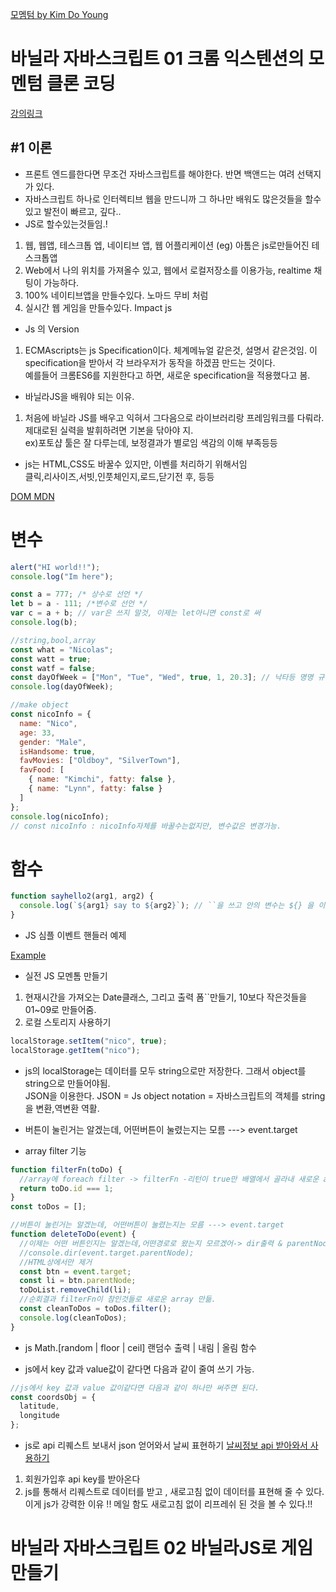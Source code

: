[모멤텀 by Kim Do Young](https://dosimpact.github.io/VanilaJS/js4/index.html)

# 바닐라 자바스크립트 01 크롬 익스텐션의 모멘텀 클론 코딩

[강의링크](https://academy.nomadcoders.co/courses/435558/lectures/6689819)

## #1 이론

- 프론트 엔드를한다면 무조건 자바스크립트를 해야한다. 반면 백앤드는 여려 선택지가 있다.
- 자바스크립트 하나로 인터렉티브 웹을 만드니까 그 하나만 배워도 많은것들을 할수있고 발전이 빠르고, 깊다..
- JS로 할수있는것들임.!

1. 웹, 웹앱, 테스크톱 엡, 네이티브 앱, 웹 어플리케이션 (eg) 아톰은 js로만들어진 테스크톱앱
2. Web에서 나의 위치를 가져올수 있고, 웹에서 로컬저장소를 이용가능, realtime 채팅이 가능하다.
3. 100% 네이티브앱을 만들수있다. 노마드 무비 처럼
4. 실시간 웹 게임을 만들수있다. Impact js

- Js 의 Version

1. ECMAscripts는 js Specification이다. 체계메뉴얼 같은것, 설명서 같은것임. 이 specification을 받아서 각 브라우저가 동작을 하겠끔 만드는 것이다.  
   예를들어 크롬ES6를 지원한다고 하면, 새로운 specification을 적용했다고 봄.

- 바닐라JS을 배워야 되는 이유.

1. 처음에 바닐라 JS를 배우고 익혀서 그다음으로 라이브러리랑 프레임워크를 다뤄라. 제대로된 실력을 발휘하려면 기본을 닦아야 지.  
   ex)포토샵 툴은 잘 다루는데, 보정결과가 별로임 색감의 이해 부족등등

- js는 HTML,CSS도 바꿀수 있지만, 이벤를 처리하기 위해서임  
  클릭,리사이즈,서빗,인풋체인지,로드,닫기전 후, 등등

[DOM MDN](https://developer.mozilla.org/en-US/docs/Web/Events)

# 변수

```js
alert("HI world!!");
console.log("Im here");
```

```js
const a = 777; /* 상수로 선언 */
let b = a - 111; /*변수로 선언 */
var c = a + b; // var은 쓰지 말것, 이제는 let아니면 const로 써
console.log(b);
```

```js
//string,bool,array
const what = "Nicolas";
const watt = true;
const watf = false;
const dayOfWeek = ["Mon", "Tue", "Wed", true, 1, 20.3]; // 낙타등 명명 규칙 - 띄어쓰기 대신에 대문자를 써준다.
console.log(dayOfWeek);
```

```js
//make object
const nicoInfo = {
  name: "Nico",
  age: 33,
  gender: "Male",
  isHandsome: true,
  favMovies: ["Oldboy", "SilverTown"],
  favFood: [
    { name: "Kimchi", fatty: false },
    { name: "Lynn", fatty: false }
  ]
};
console.log(nicoInfo);
// const nicoInfo : nicoInfo자체를 바꿀수는없지만, 변수값은 변경가능.
```

# 함수

```js
function sayhello2(arg1, arg2) {
  console.log(`${arg1} say to ${arg2}`); // ``을 쓰고 안의 변수는 ${} 을 이용해서 나타낸다.
}
```

- JS 심플 이벤트 핸들러 예제

[Example](/js3/README.md)

- 실전 JS 모멘톰 만들기

1. 현재시간을 가져오는 Date클래스, 그리고 출력 폼``만들기, 10보다 작은것들을 01~09로 만들어줌.
2. 로컬 스토리지 사용하기

```javascript
localStorage.setItem("nico", true);
localStorage.getItem("nico");
```

- js의 localStorage는 데이터를 모두 string으로만 저장한다. 그래서 object를 string으로 만들어야됨.  
  JSON을 이용한다. JSON = Js object notation = 자바스크립트의 객체를 string을 변환,역변환 역활.

- 버튼이 눌린거는 알겠는데, 어떤버튼이 눌렸는지는 모름 ---> event.target

- array filter 기능

```javascript
function filterFn(toDo) {
  //array에 foreach filter -> filterFn -리턴이 true만 배열에서 골라내 새로운 array만듬.
  return toDo.id === 1;
}
const toDos = [];

//버튼이 눌린거는 알겠는데, 어떤버튼이 눌렸는지는 모름 ---> event.target
function deleteToDo(event) {
  //이제는 어떤 버튼인지는 알겠는데,어떤경로로 왔는지 모르겠어-> dir출력 & parentNode정보를 알게됨.
  //console.dir(event.target.parentNode);
  //HTML상에서만 제거
  const btn = event.target;
  const li = btn.parentNode;
  toDoList.removeChild(li);
  //순회결과 filterFn이 참인것들로 새로운 array 만듦.
  const cleanToDos = toDos.filter();
  console.log(cleanToDos);
}
```

- js Math.[random | floor | ceil]
  랜덤수 출력 | 내림 | 올림 함수

- js에서 key 값과 value값이 같다면 다음과 같이 줄여 쓰기 가능.

```javascript
//js에서 key 값과 value 값이같다면 다음과 같이 하나만 써주면 된다.
const coordsObj = {
  latitude,
  longitude
};
```

- js로 api 리퀘스트 보내서 json 얻어와서 날씨 표현하기
  [날씨정보 api 받아와서 사용하기](https://home.openweathermap.org/api_keys)

1. 회원가입후 api key를 받아온다
2. js를 통해서 리퀘스트로 데이터를 받고 , 새로고침 없이 데이터를 표현해 줄 수 있다.  
   이게 js가 강력한 이유 !! 메일 함도 새로고침 없이 리프레쉬 된 것을 볼 수 있다.!!

# 바닐라 자바스크립트 02 바닐라JS로 게임만들기
